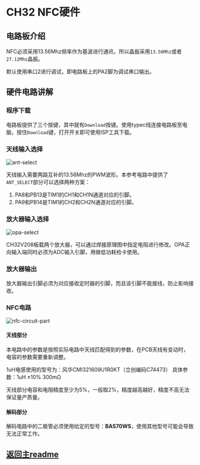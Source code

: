 # CH32 NFC硬件

## 电路板介绍

NFC必须采用13.56Mhz频率作为基波进行通讯，所以晶振采用`13.56Mhz`或者`27.12Mhz`晶振。

默认使用串口2进行调试，即电路板上的PA2脚为调试串口输出。

## 硬件电路讲解

### 程序下载

电路板提供了三个按键，其中就有`Download`按键。使用typec线连接电路板至电脑，按住`Download`键，打开开关即可使用ISP工具下载。

### 天线输入选择

![ant-select](./img/ant-select.png)

天线输入需要两路互补的13.56Mhz的PWM波形。本参考电路中提供了`ANT_SELECT`部分可以选择两种方案：

1. PA8和PB13是TIM1的CH1和CH1N通道对应的引脚。
2. PA9和PB14是TIM1的CH2和CH2N通道对应的引脚。

### 放大器输入选择

![opa-select](./img/opa-select.png)

CH32V208板载两个放大器，可以通过焊接原理图中指定电阻进行修改。OPA正向输入端同时必须为ADC输入引脚，用做低功耗检卡使用。

### 放大器输出

放大器输出引脚必须为对应接收定时器的引脚，而且该引脚不能接线，防止影响接收。

### NFC电路

![nfc-circuit-part](./img/nfc-circuit-part.png)

#### 天线部分

本电路中的参数是按照实际电路中天线匹配得到的参数，在PCB天线有变动时，电容的参数需要重新调整。

1uH电感使用的型号为：风华CMI321609U1R0KT（立创编码C74473）
具体参数：1uH ±10% 300mΩ

天线部分电容和电阻精度至少为5%，一般取2%，精度越高越好，精度不高无法保证量产质量。

#### 解码部分

解码电路中的二极管必须使用给定的型号：**BAS70WS**，使用其他型号可能会导致无法正常工作。

## [返回主readme](../readme.md)
